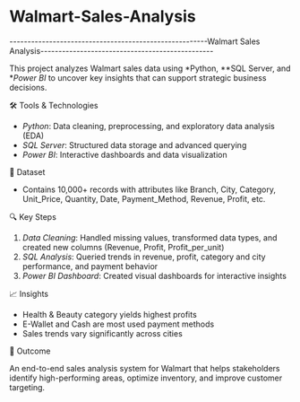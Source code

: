 # Walmart-Sales-Analysis

-------------------------------------------------------Walmart Sales Analysis------------------------------------------------

This project analyzes Walmart sales data using *Python, **SQL Server, and **Power BI* to uncover key insights that can support strategic business decisions.

🛠️ Tools & Technologies

* *Python*: Data cleaning, preprocessing, and exploratory data analysis (EDA)
* *SQL Server*: Structured data storage and advanced querying
* *Power BI*: Interactive dashboards and data visualization

 📁 Dataset

* Contains 10,000+ records with attributes like Branch, City, Category, Unit_Price, Quantity, Date, Payment_Method, Revenue, Profit, etc.

 🔍 Key Steps

1. *Data Cleaning*: Handled missing values, transformed data types, and created new columns (Revenue, Profit, Profit_per_unit)
2. *SQL Analysis*: Queried trends in revenue, profit, category and city performance, and payment behavior
3. *Power BI Dashboard*: Created visual dashboards for interactive insights

 📈 Insights

* Health & Beauty category yields highest profits
* E-Wallet and Cash are most used payment methods
* Sales trends vary significantly across cities

 📌 Outcome

An end-to-end sales analysis system for Walmart that helps stakeholders identify high-performing areas, optimize inventory, and improve customer targeting.

